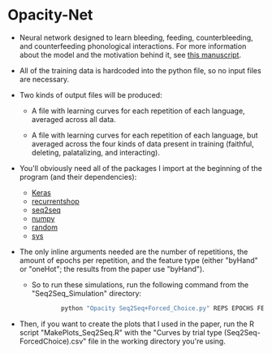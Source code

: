 # Opacity-Net

* Neural network designed to learn bleeding, feeding, counterbleeding, and counterfeeding phonological interactions. For more information about the model and the motivation behind it, see [this manuscript](https://people.umass.edu/bprickett/Downloads/Opacity-Manuscript-Prickett2019.pdf).

* All of the training data is hardcoded into the python file, so no input files are necessary.

* Two kinds of output files will be produced: 

  * A file with learning curves for each repetition of each language, averaged across all data.

  * A file with learning curves for each repetition of each language, but averaged across the four kinds of data present in training (faithful, deleting, palatalizing, and interacting).

* You'll obviously need all of the packages I import at the beginning of the program (and their dependencies):

  * [Keras](https://keras.io/)
  * [recurrentshop](https://github.com/farizrahman4u/recurrentshop)
  * [seq2seq](https://github.com/farizrahman4u/seq2seq)
  * [numpy](http://www.numpy.org/)
  * [random](https://docs.python.org/2/library/random.html)
  * [sys](https://docs.python.org/2/library/sys.html)

* The only inline arguments needed are the number of repetitions, the amount of epochs per repetition, and the feature type (either "byHand" or "oneHot"; the results from the paper use "byHand").

  * So to run these simulations, run the following command from the "Seq2Seq_Simulation" directory:

    ```bash
            python "Opacity Seq2Seq+Forced_Choice.py" REPS EPOCHS FEATURETYPE 
    ```

* Then, if you want to create the plots that I used in the paper, run the R script "MakePlots_Seq2Seq.R" with the "Curves by trial type (Seq2Seq-ForcedChoice).csv" file in the working directory you're using.
